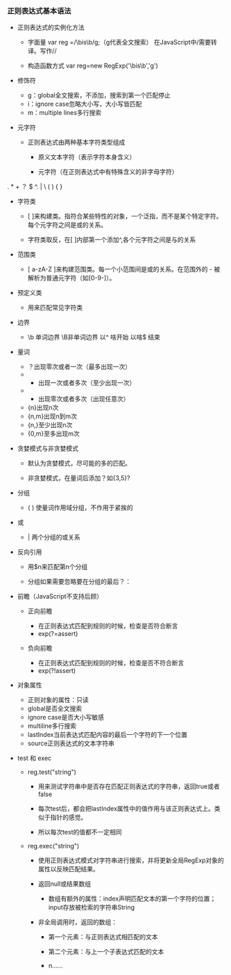 ### 正则表达式基本语法
- 正则表达式的实例化方法

    - 字面量 var reg =/\bis\b/g;（g代表全文搜索）  在JavaScript中/需要转译。写作//

    - 构造函数方式  var reg=new RegExp('\\bis\\b','g')

- 修饰符
    - g：global全文搜索，不添加，搜索到第一个匹配停止
    - i：ignore case忽略大小写，大小写皆匹配
    - m：multiple lines多行搜索

- 元字符

    - 正则表达式由两种基本字符类型组成

        - 原义文本字符（表示字符本身含义）

        - 元字符（在正则表达式中有特殊含义的非字母字符）

. * + ？ $ ^. | \ ( ) { }

- 字符类
    - [  ]来构建类。指符合某些特性的对象，一个泛指，而不是某个特定字符。每个元字符之间是或的关系。

    - 字符类取反，在[  ]内部第一个添加^,各个元字符之间是与的关系

- 范围类
    - [  a-zA-Z  ]来构建范围类。每一个小范围间是或的关系。在范围外的  -  被解析为普通元字符（如[0-9-]）。

- 预定义类

    - 用来匹配常见字符类

- 边界
    - \b 单词边界  \B非单词边界   以^ 啥开始  以啥$ 结束

- 量词
    - ？出现零次或者一次（最多出现一次）
    - + 出现一次或者多次（至少出现一次）
    - *  出现零次或者多次（出现任意次）
    - {n}出现n次
    - {n,m}出现n到m次
    - {n,}至少出现n次
    - {0,m}至多出现m次

- 贪婪模式与非贪婪模式

    - 默认为贪婪模式，尽可能的多的匹配。

    - 非贪婪模式，在量词后添加？如{3,5}?

- 分组
    - ( ) 使量词作用域分组，不作用于紧挨的

- 或
    - |  两个分组的或关系

- 反向引用

    - 用$n来匹配第n个分组

    - 分组如果需要忽略要在分组的最后？：

- 前瞻（JavaScript不支持后顾）

    - 正向前瞻

        - 在正则表达式匹配到规则的时候，检查是否符合断言
        - exp(?=assert)

    - 负向前瞻

        - 在正则表达式匹配到规则的时候，检查是否不符合断言
        - exp(?!assert)

- 对象属性

    - 正则对象的属性：只读
    - global是否全文搜索
    - ignore case是否大小写敏感
    - multiline多行搜索
    - lastIndex当前表达式匹配内容的最后一个字符的下一个位置
    - source正则表达式的文本字符串
- test 和 exec
    - reg.test("string")

        - 用来测试字符串中是否存在匹配正则表达式的字符串，返回true或者false

        - 每次test后，都会把lastIndex属性中的值作用与该正则表达式上。类似于指针的感觉。

        - 所以每次test的值都不一定相同
    - reg.exec("string")

        - 使用正则表达式模式对字符串进行搜索，并将更新全局RegExp对象的属性以反映匹配结果。

        - 返回null或结果数组

            - 数组有额外的属性：index声明匹配文本的第一个字符的位置；input存放被检索的字符串String

        - 非全局调用时，返回的数组：

            - 第一个元素：与正则表达式相匹配的文本

            - 第二个元素：与上一个子表达式匹配的文本
            - n……

